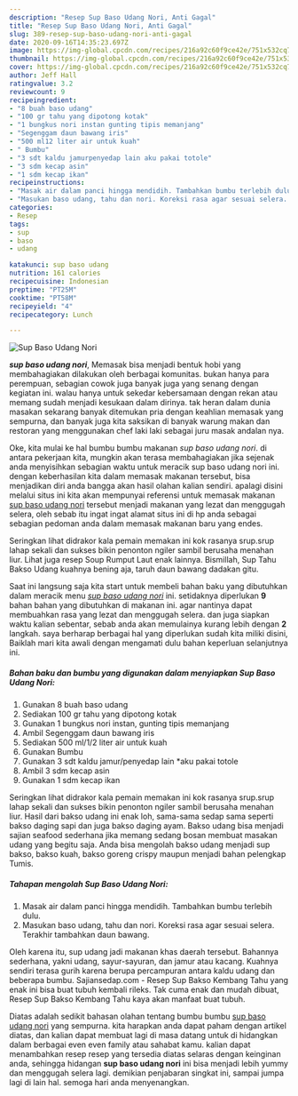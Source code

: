 ```yaml
---
description: "Resep Sup Baso Udang Nori, Anti Gagal"
title: "Resep Sup Baso Udang Nori, Anti Gagal"
slug: 389-resep-sup-baso-udang-nori-anti-gagal
date: 2020-09-16T14:35:23.697Z
image: https://img-global.cpcdn.com/recipes/216a92c60f9ce42e/751x532cq70/sup-baso-udang-nori-foto-resep-utama.jpg
thumbnail: https://img-global.cpcdn.com/recipes/216a92c60f9ce42e/751x532cq70/sup-baso-udang-nori-foto-resep-utama.jpg
cover: https://img-global.cpcdn.com/recipes/216a92c60f9ce42e/751x532cq70/sup-baso-udang-nori-foto-resep-utama.jpg
author: Jeff Hall
ratingvalue: 3.2
reviewcount: 9
recipeingredient:
- "8 buah baso udang"
- "100 gr tahu yang dipotong kotak"
- "1 bungkus nori instan gunting tipis memanjang"
- "Segenggam daun bawang iris"
- "500 ml12 liter air untuk kuah"
- " Bumbu"
- "3 sdt kaldu jamurpenyedap lain aku pakai totole"
- "3 sdm kecap asin"
- "1 sdm kecap ikan"
recipeinstructions:
- "Masak air dalam panci hingga mendidih. Tambahkan bumbu terlebih dulu."
- "Masukan baso udang, tahu dan nori. Koreksi rasa agar sesuai selera. Terakhir tambahkan daun bawang."
categories:
- Resep
tags:
- sup
- baso
- udang

katakunci: sup baso udang 
nutrition: 161 calories
recipecuisine: Indonesian
preptime: "PT25M"
cooktime: "PT58M"
recipeyield: "4"
recipecategory: Lunch

---
```



![Sup Baso Udang Nori](https://img-global.cpcdn.com/recipes/216a92c60f9ce42e/751x532cq70/sup-baso-udang-nori-foto-resep-utama.jpg)

<b><i>sup baso udang nori</i></b>, Memasak bisa menjadi bentuk hobi yang membahagiakan dilakukan oleh berbagai komunitas. bukan hanya para perempuan, sebagian cowok juga banyak juga yang senang dengan kegiatan ini. walau hanya untuk sekedar kebersamaan dengan rekan atau memang sudah menjadi kesukaan dalam dirinya. tak heran dalam dunia masakan sekarang banyak ditemukan pria dengan keahlian memasak yang sempurna, dan banyak juga kita saksikan di banyak warung makan dan restoran yang menggunakan chef laki laki sebagai juru masak andalan nya.

Oke, kita mulai ke hal bumbu bumbu makanan <i>sup baso udang nori</i>. di antara pekerjaan kita, mungkin akan terasa membahagiakan jika sejenak anda menyisihkan sebagian waktu untuk meracik sup baso udang nori ini. dengan keberhasilan kita dalam memasak makanan tersebut, bisa menjadikan diri anda bangga akan hasil olahan kalian sendiri. apalagi disini melalui situs ini kita akan mempunyai referensi untuk memasak makanan <u>sup baso udang nori</u> tersebut menjadi makanan yang lezat dan menggugah selera, oleh sebab itu ingat ingat alamat situs ini di hp anda sebagai sebagian pedoman anda dalam memasak makanan baru yang endes.

Seringkan lihat didrakor kala pemain memakan ini kok rasanya srup.srup lahap sekali dan sukses bikin penonton ngiler sambil berusaha menahan liur. Lihat juga resep Soup Rumput Laut enak lainnya. Bismillah, Sup Tahu Bakso Udang kuahnya bening aja, taruh daun bawang dadakan gitu.


Saat ini langsung saja kita start untuk membeli bahan baku yang dibutuhkan dalam meracik menu <u><i>sup baso udang nori</i></u> ini. setidaknya diperlukan <b>9</b> bahan bahan yang dibutuhkan di makanan ini. agar nantinya dapat membuahkan rasa yang lezat dan menggugah selera. dan juga siapkan waktu kalian sebentar, sebab anda akan memulainya kurang lebih dengan <b>2</b> langkah. saya berharap berbagai hal yang diperlukan sudah kita miliki disini, Baiklah mari kita awali dengan mengamati dulu bahan keperluan selanjutnya ini.

<!--inarticleads1-->

##### Bahan baku dan bumbu yang digunakan dalam menyiapkan Sup Baso Udang Nori:

1. Gunakan 8 buah baso udang
1. Sediakan 100 gr tahu yang dipotong kotak
1. Gunakan 1 bungkus nori instan, gunting tipis memanjang
1. Ambil Segenggam daun bawang iris
1. Sediakan 500 ml/1/2 liter air untuk kuah
1. Gunakan  Bumbu
1. Gunakan 3 sdt kaldu jamur/penyedap lain *aku pakai totole
1. Ambil 3 sdm kecap asin
1. Gunakan 1 sdm kecap ikan


Seringkan lihat didrakor kala pemain memakan ini kok rasanya srup.srup lahap sekali dan sukses bikin penonton ngiler sambil berusaha menahan liur. Hasil dari bakso udang ini enak loh, sama-sama sedap sama seperti bakso daging sapi dan juga bakso daging ayam. Bakso udang bisa menjadi sajian seafood sederhana jika memang sedang bosan membuat masakan udang yang begitu saja. Anda bisa mengolah bakso udang menjadi sup bakso, bakso kuah, bakso goreng crispy maupun menjadi bahan pelengkap Tumis. 

<!--inarticleads2-->

##### Tahapan mengolah Sup Baso Udang Nori:

1. Masak air dalam panci hingga mendidih. Tambahkan bumbu terlebih dulu.
1. Masukan baso udang, tahu dan nori. Koreksi rasa agar sesuai selera. Terakhir tambahkan daun bawang.


Oleh karena itu, sup udang jadi makanan khas daerah tersebut. Bahannya sederhana, yakni udang, sayur-sayuran, dan jamur atau kacang. Kuahnya sendiri terasa gurih karena berupa percampuran antara kaldu udang dan beberapa bumbu. Sajiansedap.com - Resep Sup Bakso Kembang Tahu yang enak ini bisa buat tubuh kembali rileks. Tak cuma enak dan mudah dibuat, Resep Sup Bakso Kembang Tahu kaya akan manfaat buat tubuh. 

Diatas adalah sedikit bahasan olahan tentang bumbu bumbu <u>sup baso udang nori</u> yang sempurna. kita harapkan anda dapat paham dengan artikel diatas, dan kalian dapat membuat lagi di masa datang untuk di hidangkan dalam berbagai even even family atau sahabat kamu. kalian dapat menambahkan resep resep yang tersedia diatas selaras dengan keinginan anda, sehingga hidangan <b>sup baso udang nori</b> ini bisa menjadi lebih yummy dan menggugah selera lagi. demikian penjabaran singkat ini, sampai jumpa lagi di lain hal. semoga hari anda menyenangkan.
